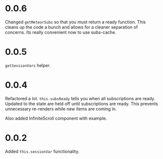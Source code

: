 # 0.0.6

Changed `getMeteorSubs` so that you must return a ready function. This cleans up the code a bunch and allows for a cleaner separation of concerns. Its really convenient now to use subs-cache.

# 0.0.5

`getSessionVars` helper.

# 0.0.4

Refactored a lot. `this.subsReady` tells you when all subscriptions are ready. Updated to the state are held off until subscriptions are ready. This prevents unnecessary re-renders while new items are coming in.

Also added InfiniteScroll component with example.


# 0.0.2

Added `this.sessionVar` functionality.